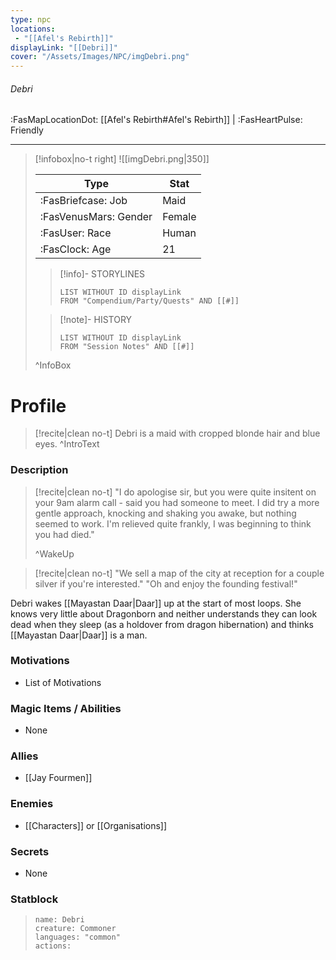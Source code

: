 ```yaml
---
type: npc
locations:
 - "[[Afel's Rebirth]]"
displayLink: "[[Debri]]"
cover: "/Assets/Images/NPC/imgDebri.png"
---
```

###### Debri
<span class="sub2">:FasMapLocationDot: [[Afel's Rebirth#Afel's Rebirth]] | :FasHeartPulse: Friendly </span>
___

> [!infobox|no-t right]
> ![[imgDebri.png|350]]
>
> | Type | Stat |
> | ---- | ---- |
> | :FasBriefcase: Job |  Maid |
> | :FasVenusMars: Gender | Female |
> | :FasUser: Race | Human |
> | :FasClock: Age | 21 |
>
>> [!info]- STORYLINES
>>```dataview
>>LIST WITHOUT ID displayLink
>>FROM "Compendium/Party/Quests" AND [[#]]
>
>>[!note]- HISTORY
>>```dataview
>>LIST WITHOUT ID displayLink
>>FROM "Session Notes" AND [[#]]
>
>^InfoBox

# Profile

> [!recite|clean no-t]
>	Debri is a maid with cropped blonde hair and blue eyes.
>^IntroText

### Description

> [!recite|clean no-t]
>	"I do apologise sir, but you were quite insitent on your 9am alarm call - said you had someone to meet. I did try a more gentle approach, knocking and shaking you awake, but nothing seemed to work. I'm relieved quite frankly, I was beginning to think you had died."
>
>^WakeUp

> [!recite|clean no-t]
>	"We sell a map of the city at reception for a couple silver if you're interested."
>	"Oh and enjoy the founding festival!"

Debri wakes [[Mayastan Daar|Daar]] up at the start of most loops. She knows very little about Dragonborn and neither understands they can look dead when they sleep (as a holdover from dragon hibernation) and thinks [[Mayastan Daar|Daar]] is a man.

### Motivations
- List of Motivations

### Magic Items / Abilities
- None

### Allies
- [[Jay Fourmen]]

### Enemies
- [[Characters]] or [[Organisations]]

### Secrets
- None

### Statblock
> ```statblock
> name: Debri
> creature: Commoner
> languages: "common"
> actions: 
